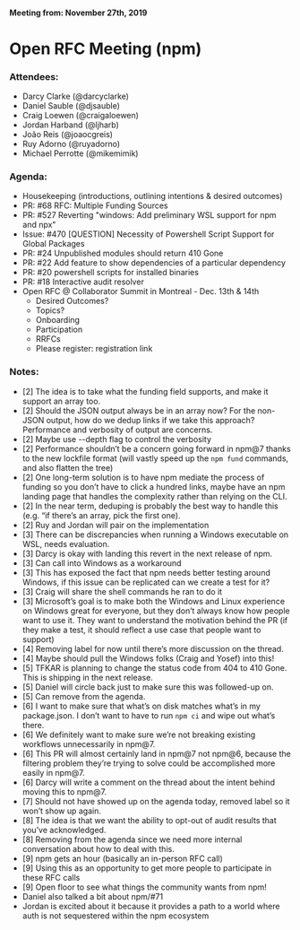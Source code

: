 #### Meeting from: November 27th, 2019
# Open RFC Meeting (npm)

### Attendees:

- Darcy Clarke (@darcyclarke)
- Daniel Sauble (@djsauble)
- Craig Loewen (@craigaloewen)
- Jordan Harband (@ljharb)
- João Reis (@joaocgreis)
- Ruy Adorno (@ruyadorno)
- Michael Perrotte (@mikemimik)

### Agenda:

- Housekeeping (introductions, outlining intentions & desired outcomes)
- PR: #68 RFC: Multiple Funding Sources
- PR: #527 Reverting "windows: Add preliminary WSL support for npm and npx"
- Issue: #470 [QUESTION] Necessity of Powershell Script Support for Global Packages
- PR: #24 Unpublished modules should return 410 Gone
- PR: #22 Add feature to show dependencies of a particular dependency
- PR: #20 powershell scripts for installed binaries
- PR: #18 Interactive audit resolver
- Open RFC @ Collaborator Summit in Montreal - Dec. 13th & 14th
  - Desired Outcomes?
  - Topics?
  - Onboarding
  - Participation
  - RRFCs
  - Please register: registration link

### Notes:

- [2] The idea is to take what the funding field supports, and make it support an array too.
- [2] Should the JSON output always be in an array now? For the non-JSON output, how do we dedup links if we take this approach? Performance and verbosity of output are concerns.
- [2] Maybe use --depth flag to control the verbosity
- [2] Performance shouldn’t be a concern going forward in npm@7 thanks to the new lockfile format (will vastly speed up the `npm fund` commands, and also flatten the tree)
- [2] One long-term solution is to have npm mediate the process of funding so you don’t have to click a hundred links, maybe have an npm landing page that handles the complexity rather than relying on the CLI.
- [2] In the near term, deduping is probably the best way to handle this (e.g. “if there’s an array, pick the first one).
- [2] Ruy and Jordan will pair on the implementation
- [3] There can be discrepancies when running a Windows executable on WSL, needs evaluation.
- [3] Darcy is okay with landing this revert in the next release of npm.
- [3] Can call into Windows as a workaround
- [3] This has exposed the fact that npm needs better testing around Windows, if this issue can be replicated can we create a test for it?
- [3] Craig will share the shell commands he ran to do it
- [3] Microsoft’s goal is to make both the Windows and Linux experience on Windows great for everyone, but they don’t always know how people want to use it. They want to understand the motivation behind the PR (if they make a test, it should reflect a use case that people want to support)
- [4] Removing label for now until there’s more discussion on the thread.
- [4] Maybe should pull the Windows folks (Craig and Yosef) into this!
- [5] TFKAR is planning to change the status code from 404 to 410 Gone. This is shipping in the next release.
- [5] Daniel will circle back just to make sure this was followed-up on.
- [5] Can remove from the agenda.
- [6] I want to make sure that what’s on disk matches what’s in my package.json. I don’t want to have to run `npm ci` and wipe out what’s there.
- [6] We definitely want to make sure we’re not breaking existing workflows unnecessarily in npm@7.
- [6] This PR will almost certainly land in npm@7 not npm@6, because the filtering problem they’re trying to solve could be accomplished more easily in npm@7.
- [6] Darcy will write a comment on the thread about the intent behind moving this to npm@7.
- [7] Should not have showed up on the agenda today, removed label so it won’t show up again.
- [8] The idea is that we want the ability to opt-out of audit results that you’ve acknowledged.
- [8] Removing from the agenda since we need more internal conversation about how to deal with this.
- [9] npm gets an hour (basically an in-person RFC call)
- [9] Using this as an opportunity to get more people to participate in these RFC calls
- [9] Open floor to see what things the community wants from npm!
- Daniel also talked a bit about npm/#71
- Jordan is excited about it because it provides a path to a world where auth is not sequestered within the npm ecosystem
